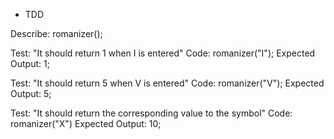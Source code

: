 * TDD

Describe: romanizer();

Test: "It should return 1 when I is entered"
Code: romanizer("I");
Expected Output: 1;

Test: "It should return 5 when V is entered"
Code: romanizer("V");
Expected Output: 5;

Test: "It should return the corresponding value to the symbol"
Code: romanizer("X")
Expected Output: 10;
